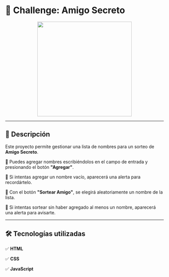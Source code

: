 #  📢 Challenge: Amigo Secreto


<p align="center">
  <img src="https://github.com/user-attachments/assets/908629e8-0103-45c3-8e7c-12383fa66c09" width="300">
</p>


---

<p></p>
<p></p>

## 📌 Descripción
Este proyecto permite gestionar una lista de nombres para un sorteo de **Amigo Secreto**.  

🔹 Puedes agregar nombres escribiéndolos en el campo de entrada y presionando el botón **"Agregar"**. 

🔹 Si intentas agregar un nombre vacío, aparecerá una alerta para recordártelo.

🔹 Con el botón **"Sortear Amigo"**, se elegirá aleatoriamente un nombre de la lista.

🔹 Si intentas sortear sin haber agregado al menos un nombre, aparecerá una alerta para avisarte.

<p></p>
<p></p>

---

## 🛠️ Tecnologías utilizadas  
✅ **HTML**

✅ **CSS** 

✅ **JavaScript**

